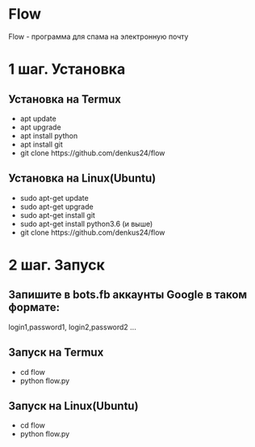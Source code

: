 # Flow
Flow - программа для спама на электронную почту
<h1>1 шаг. Установка</h1>
<h2>Установка на Termux</h2>
<ul>
  <li>apt update</li>
  <li>apt upgrade</li>
  <li>apt install python</li>
  <li>apt install git</li>
  <li>git clone https://github.com/denkus24/flow</li>
</ul>
<h2>Установка на Linux(Ubuntu)</h2>
<ul>
  <li>sudo apt-get update</li>
  <li>sudo apt-get upgrade</li>
  <li>sudo apt-get install git</li>
  <li>sudo apt-get install python3.6 (и выше)</li>
  <li>git clone https://github.com/denkus24/flow</li>
</ul>
<h1>2 шаг. Запуск</h1>
<h2>Запишите в bots.fb аккаунты Google в таком формате:</h2>
<p>login1,password1,
  login2,password2 ...</p>
<h2>Запуск на Termux</h2>
<ul>
  <li>cd flow</li>
  <li>python flow.py</li>
</ul>
<h2>Запуск на Linux(Ubuntu)</h2>
<ul>
  <li>cd flow</li>
  <li>python flow.py</li>
</ul>
